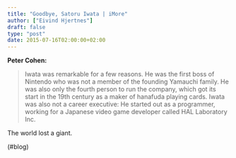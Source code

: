 ```yaml
---
title: "Goodbye, Satoru Iwata | iMore"
author: ["Eivind Hjertnes"]
draft: false
type: "post"
date: 2015-07-16T02:00:00+02:00
---
```


**Peter Cohen:**

> Iwata was remarkable for a few reasons. He was the first boss of
> Nintendo who was not a member of the founding Yamauchi family. He was
> also only the fourth person to run the company, which got its start in
> the 19th century as a maker of hanafuda playing cards. Iwata was also
> not a career executive: He started out as a programmer, working for a
> Japanese video game developer called HAL Laboratory Inc. 

The world lost a giant.

(#blog)
